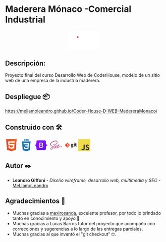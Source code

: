 # Maderera Mónaco -Comercial Industrial
<div id="header" align="center">  
  <img src="https://github.com/MeLlamoLeandro/Coder-House-D-WEB-MadereraMonaco/blob/master/assets/img/logo1bco.jpg?raw=true" width="100"/>
</div>

## Descripción:

Proyecto final del curso Desarrollo Web de CoderHouse, modelo de un sitio web de una empresa de la industria maderera.

## Despliegue 📦

https://mellamoleandro.github.io/Coder-House-D-WEB-MadereraMonaco/

## Construido con 🛠️

<div>
  <img src="https://github.com/devicons/devicon/blob/master/icons/html5/html5-original.svg" title="HTML5" alt="HTML" width="40" height="40"/>&nbsp;
  <img src="https://github.com/devicons/devicon/blob/master/icons/css3/css3-plain-wordmark.svg"  title="CSS3" alt="CSS" width="40" height="40"/>&nbsp;
  <img src="https://raw.githubusercontent.com/devicons/devicon/1119b9f84c0290e0f0b38982099a2bd027a48bf1/icons/bootstrap/bootstrap-original.svg" title="Bootstrap" alt="Bootstrap" width="40" height="40"/>&nbsp;
  <img src="https://raw.githubusercontent.com/devicons/devicon/1119b9f84c0290e0f0b38982099a2bd027a48bf1/icons/sass/sass-original.svg" title="Sass" alt="Sass" width="40" height="40"/>&nbsp;
  <img src="https://github.com/devicons/devicon/blob/master/icons/git/git-original-wordmark.svg" title="Git" alt="Git" width="40" height="40"/>
  <img src="https://github.com/devicons/devicon/blob/master/icons/javascript/javascript-original.svg" title="JavaScript" alt="JavaScript" width="40" height="40"/>&nbsp;
</div>
 
## Autor ✒️

* **Leandro Giffoni** - *Diseño wireframe, desarrollo web, multimedia y SEO* - [MeLlamoLeandro](https://github.com/MeLlamoLeandro)

## Agradecimientos 🎁

* Muchas gracias a [maxirosanda](https://github.com/maxirosanda), excelente profesor, por todo lo brindado tanto en conocimiento y apoyo 📢
* Muchas gracias a Lucas Barros tutor del proyecto que acompaño con correcciones y sugerencias a lo largo de las entregas parciales.
* Muchas gracias al que inventó el "git checkout" 🤓.
